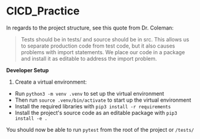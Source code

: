 # CICD_Practice

In regards to the project structure, see this quote from Dr. Coleman:

> Tests should be in tests/ and source should be in src. This allows us to separate production code from test code, but it also causes problems with import statements. We place our code in a package and install it as editable to address the import problem.



**Developer Setup**

1. Create a virtual environment: 
  * Run `python3 -m venv .venv` to set up the virtual environment
  * Then run `source .venv/bin/activate` to start up the virtual environment
* Install the required libraries with 
`pip3 install -r requirements`
* Install the project's source code as an editable package with 
`pip3 install -e .`

You should now be able to run `pytest` from the root of the project or `/tests/`


